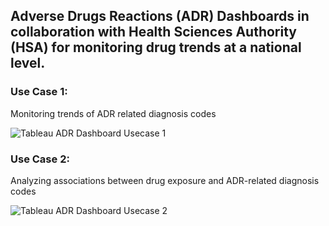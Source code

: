 ## Adverse Drugs Reactions (ADR) Dashboards in collaboration with Health Sciences Authority (HSA) for monitoring drug trends at a national level.

### Use Case 1:
Monitoring trends of ADR related diagnosis codes

![Tableau ADR Dashboard Usecase 1](https://user-images.githubusercontent.com/34176396/63610236-8af89e80-c60b-11e9-83f4-a96b35f0a7c8.png)


### Use Case 2:
Analyzing associations between drug exposure and ADR-related diagnosis codes

![Tableau ADR Dashboard Usecase 2](https://user-images.githubusercontent.com/34176396/63610275-a663a980-c60b-11e9-8850-5b878b865af1.png)

